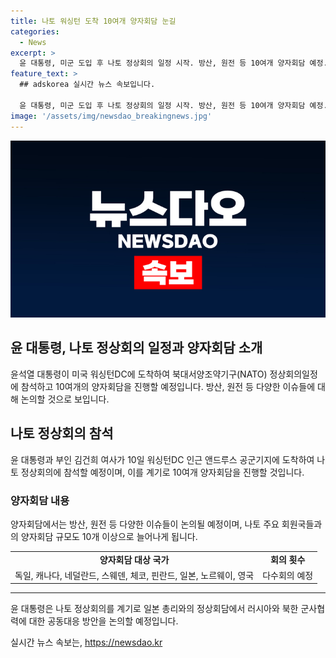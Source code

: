 ```yaml
---
title: 나토 워싱턴 도착 10여개 양자회담 눈길
categories:
  - News
excerpt: >
  윤 대통령, 미군 도입 후 나토 정상회의 일정 시작. 방산, 원전 등 10여개 양자회담 예정. 미국 방문 도착 후 차량으로 이동. 나토 회원국과 양자회담 늘어나며 안보에 초점. 독일, 일본, 영국 등과 회담 예정. 러시아와 북한 군사협력에 대한 대응 방안 논의할 것으로 전해져.
feature_text: >
  ## adskorea 실시간 뉴스 속보입니다.

  윤 대통령, 미군 도입 후 나토 정상회의 일정 시작. 방산, 원전 등 10여개 양자회담 예정. 미국 방문 도착 후 차량으로 이동. 나토 회원국과 양자회담 늘어나며 안보에 초점. 독일, 일본, 영국 등과 회담 예정. 러시아와 북한 군사협력에 대한 대응 방안 논의할 것으로 전해져.
image: '/assets/img/newsdao_breakingnews.jpg'
---
```


<p><img src="/assets/img/newsdao_breakingnews.jpg" alt="adskorea 속보" /></p>

<h2>윤 대통령, 나토 정상회의 일정과 양자회담 소개</h2>

<p data-ke-size="size16">윤석열 대통령이 미국 워싱턴DC에 도착하여 북대서양조약기구(NATO) 정상회의일정에 참석하고 10여개의 양자회담을 진행할 예정입니다. 방산, 원전 등 다양한 이슈들에 대해 논의할 것으로 보입니다.</p>

<h2>나토 정상회의 참석</h2>

<p data-ke-size="size16">윤 대통령과 부인 김건희 여사가 10일 워싱턴DC 인근 앤드루스 공군기지에 도착하여 나토 정상회의에 참석할 예정이며, 이를 계기로 10여개 양자회담을 진행할 것입니다.</p>

<h3>양자회담 내용</h3>

<p data-ke-size="size16">양자회담에서는 방산, 원전 등 다양한 이슈들이 논의될 예정이며, 나토 주요 회원국들과의 양자회담 규모도 10개 이상으로 늘어나게 됩니다.</p>

<table>
  <tr>
    <td style="text-align: center; height: 17px;"><b>양자회담 대상 국가</b></td>
    <td style="text-align: center; height: 17px;"><b>회의 횟수</b></td>
  </tr>
  <tr>
    <td style="text-align: center; height: 17px;">독일, 캐나다, 네덜란드, 스웨덴, 체코, 핀란드, 일본, 노르웨이, 영국</td>
    <td style="text-align: center; height: 17px;">다수회의 예정</td>
  </tr>
</table>

<hr>

<p data-ke-size="size16">윤 대통령은 나토 정상회의를 계기로 일본 총리와의 정상회담에서 러시아와 북한 군사협력에 대한 공동대응 방안을 논의할 예정입니다.</p>
실시간 뉴스 속보는, <a href="https://newsdao.kr" rel="dofollow">https://newsdao.kr</a>


